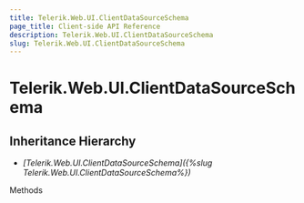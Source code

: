 ```yaml
---
title: Telerik.Web.UI.ClientDataSourceSchema
page_title: Client-side API Reference
description: Telerik.Web.UI.ClientDataSourceSchema
slug: Telerik.Web.UI.ClientDataSourceSchema
---
```


# Telerik.Web.UI.ClientDataSourceSchema  

## Inheritance Hierarchy

* *[Telerik.Web.UI.ClientDataSourceSchema]({%slug Telerik.Web.UI.ClientDataSourceSchema%})*


Methods



